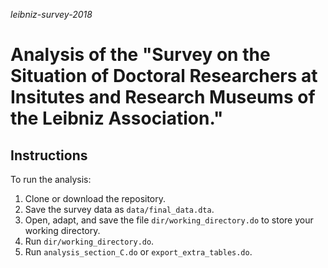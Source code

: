 _leibniz-survey-2018_
# Analysis of the "Survey on the Situation of Doctoral Researchers at Insitutes and Research Museums of the Leibniz Association."

## Instructions

To run the analysis:

1. Clone or download the repository.
2. Save the survey data as `data/final_data.dta`.
3. Open, adapt, and save the file `dir/working_directory.do` to store your working directory.
4. Run `dir/working_directory.do`.
5. Run `analysis_section_C.do` or `export_extra_tables.do`.